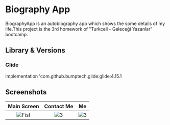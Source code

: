 # Biography App

BiographyApp is an autobiography app which shows the some details of my life.This project is the 3rd homework of "Turkcell - Geleceği Yazanlar" bootcamp.

## Library & Versions

### Glide

implementation 'com.github.bumptech.glide:glide:4.15.1

## Screenshots

| Main Screen | Contact Me | Me |
|:-:|:-:|:-:|
| ![Fist](https://github.com/erkutanildinc/Kotlin-BiographyApp/assets/81919398/d255476d-1cc2-462b-ab36-99217bd1f627) | ![3](https://github.com/erkutanildinc/Kotlin-BiographyApp/assets/81919398/3769146e-678e-44bd-8148-f646bb42080a) | ![3](https://github.com/erkutanildinc/Kotlin-BiographyApp/assets/81919398/f126d40e-8991-4329-a81c-b81a6dfd68a8)


